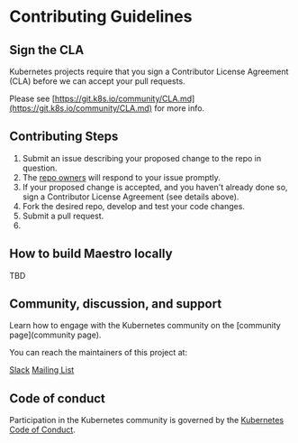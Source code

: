 # Contributing Guidelines

## Sign the CLA

Kubernetes projects require that you sign a Contributor License Agreement (CLA) before we can accept your pull requests.

Please see [https://git.k8s.io/community/CLA.md](https://git.k8s.io/community/CLA.md) for more info.

## Contributing Steps

1. Submit an issue describing your proposed change to the repo in question.
2. The [repo owners](https://github.com/maestrosdk/maestro/blob/master/OWNERS) will respond to your issue promptly.
3. If your proposed change is accepted, and you haven't already done so, sign a Contributor License Agreement (see details above).
4. Fork the desired repo, develop and test your code changes.
5. Submit a pull request.
6.
## How to build Maestro locally

TBD

## Community, discussion, and support

Learn how to engage with the Kubernetes community on the [community page](community page).

You can reach the maintainers of this project at:

[Slack](http://slack.k8s.io/)
[Mailing List](https://groups.google.com/forum/#!forum/kubernetes-kubebuilder)

## Code of conduct

Participation in the Kubernetes community is governed by the [Kubernetes Code of Conduct](https://github.com/maestrosdk/maestro/blob/master/code-of-conduct.md).
